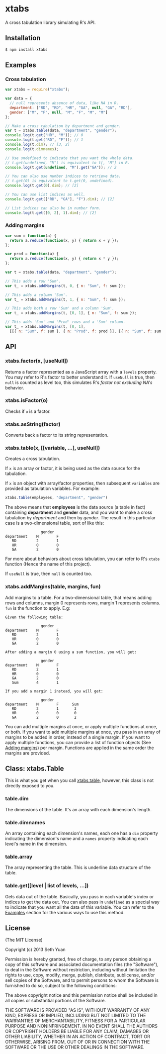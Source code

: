 # xtabs

A cross tabulation library simulating R's API.

## Installation

```bash
$ npm install xtabs
```

## Examples

### Cross tabulation

```js
var xtabs = require("xtabs");

var data = {
  // null represents absence of data, like NA in R.
  department: ["RD", "RD", "HR", "GA", null, "GA", "RD"],
  gender: ["M", "F", null, "M", "F", "M", "M"]
};

// Make a cross tabulation by department and gender.
var t = xtabs.table(data, "department", "gender");
console.log(t.get("HR", "M")); // 0
console.log(t.get("RD", "F")); // 1
console.log(t.dim); // [3, 2]
console.log(t.dimnames);

// Use undefined to indicate that you want the whole data.
// t.get(undefined, "M") is equivalent to t[, "M"] in R.
console.log(t.get(undefined, "M").get("GA")); // 2

// You can also use number indices to retrieve data.
// t.get(0) is equivalent to t.get(0, undefined).
console.log(t.get(0).dim); // [2]

// You can use list indices as well.
console.log(t.get(["RD", "GA"], "F").dim); // [2]

// List indices can also be in number form.
console.log(t.get([0, 2], 1).dim); // [2]
```

### Adding margins

```js
var sum = function(a) {
  return a.reduce(function(x, y) { return x + y });
};

var prod = function(a) {
  return a.reduce(function(x, y) { return x * y });
};

var t = xtabs.table(data, "department", "gender");

// This adds a row 'Sum'.
var t_ = xtabs.addMargins(t, 0, { n: "Sum", f: sum });

// This adds a column 'Sum'.
var t_ = xtabs.addMargins(t, 1, { n: "Sum", f: sum });

// This adds both a row 'Sum' and a column 'Sum'.
var t_ = xtabs.addMargins(t, [0, 1], { n: "Sum", f: sum });

// This adds 'Sum' and 'Prod' rows and a 'Sum' column.
var t_ = xtabs.addMargins(t, [0, 1],
  [[{ n: "Sum", f: sum }, { n: "Prod", f: prod }], [{ n: "Sum", f: sum }]]);
```

## API

### xtabs.factor(x, [useNull])

Returns a factor represented as a JavaScript array with a `levels` property. You may refer to R's factor to better understand it. If `useNull` is true, then `null` is counted as level too, this simulates R's _factor not excluding NA's_ behavior.

### xtabs.isFactor(o)

Checks if `o` is a factor.

### xtabs.asString(factor)

Converts back a factor to its string representation.

### xtabs.table(x, [[variable, ...], useNull])

Creates a cross tabulation.

If `x` is an array or factor, it is being used as the data source for the tabulation.

If `x` is an object with array/factor properties, then subsequent `variables` are provided as tabulation variables. For example:

```js
xtabs.table(employees, "department", "gender")
```

The above means that __employees__ is the data source (a table in fact) containing __department__ and __gender__ data, and you want to make a cross tabulation by _department_ and then by _gender_. The result in this particular case is a two-dimensional table, sort of like this:

```
                gender
department    M        F
   RD         2        1
   HR         0        0
   GA         2        0
```

For more about behaviors about cross tabulation, you can refer to R's `xtabs` function (Hence the name of this project).

If `useNull` is true, then `null` is counted too.

### xtabs.addMargins(table, margins, fun)

Add margins to a table. For a two-dimensional table, that means adding rows and columns, margin 0 represents rows, margin 1 represents columns. `fun` is the function to apply. E.g:

```
Given the following table:

                gender
department    M        F
   RD         2        1
   HR         0        0
   GA         2        0

After adding a margin 0 using a sum function, you will get:

                gender
department    M        F
   RD         2        1
   HR         0        0
   GA         2        0
   Sum        4        1

If you add a margin 1 instead, you will get:

                gender
department    M        F      Sum
   RD         2        1       3
   HR         0        0       0
   GA         2        0       2
```

You can add multiple margins at once, or apply multiple functions at once, or both. If you want to add multiple margins at once, you pass in an array of margins to be added in order, instead of a single margin. If you want to apply multiple functions, you can provide a list of function objects (See [Adding margins](#adding-margins)) per margin. Functions are applied in the same order the margins are provided.

## Class: xtabs.Table

This is what you get when you call [xtabs.table](#xtabstablex-variable--usenull), however, this class is not directly exposed to you.

### table.dim

The dimensions of the table. It's an array with each dimension's length.

### table.dimnames

An array containing each dimension's names, each one has a `dim` property indicating the dimension's name and a `names` property indicating each level's name in the dimension. 

### table.array

The array representing the table. This is underline data structure of the table.

### table.get([level | list of levels, ...])

Gets data out of the table. Basically, you pass in each variable's index or indices to get the data out. You can also pass in `undefined` as a special way to indicate that you want all the data of this variable. You can refer to the [Examples](#examples) section for the various ways to use this method.

## License

(The MIT License)

Copyright (c) 2013 Seth Yuan

Permission is hereby granted, free of charge, to any person obtaining a copy
of this software and associated documentation files (the "Software"), to deal
in the Software without restriction, including without limitation the rights
to use, copy, modify, merge, publish, distribute, sublicense, and/or sell
copies of the Software, and to permit persons to whom the Software is
furnished to do so, subject to the following conditions:

The above copyright notice and this permission notice shall be included in
all copies or substantial portions of the Software.

THE SOFTWARE IS PROVIDED "AS IS", WITHOUT WARRANTY OF ANY KIND, EXPRESS OR
IMPLIED, INCLUDING BUT NOT LIMITED TO THE WARRANTIES OF MERCHANTABILITY,
FITNESS FOR A PARTICULAR PURPOSE AND NONINFRINGEMENT. IN NO EVENT SHALL THE
AUTHORS OR COPYRIGHT HOLDERS BE LIABLE FOR ANY CLAIM, DAMAGES OR OTHER
LIABILITY, WHETHER IN AN ACTION OF CONTRACT, TORT OR OTHERWISE, ARISING FROM,
OUT OF OR IN CONNECTION WITH THE SOFTWARE OR THE USE OR OTHER DEALINGS IN
THE SOFTWARE.
